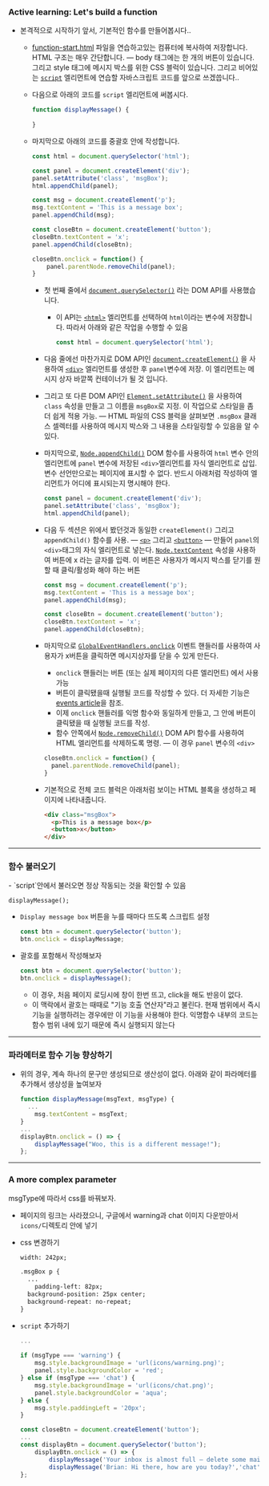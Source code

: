 <h3>Active learning: Let's build a function</h3>


- 본격적으로 시작하기 앞서, 기본적인 함수를 만들어봅시다..

  - [function-start.html](https://github.com/mdn/learning-area/blob/master/javascript/building-blocks/functions/function-start.html) 파일을 연습하고있는 컴퓨터에 복사하여 저장합니다. HTML 구조는 매우 간단합니다. — body 태그에는 한 개의 버튼이 있습니다. 그리고 style 태그에 메시지 박스를 위한 CSS 블럭이 있습니다. 그리고 비어있는 [`script`](https://developer.mozilla.org/ko/docs/Web/HTML/Element/script) 엘리먼트에 연습할 자바스크립트 코드를 앞으로 쓰겠씁니다..

  - 다음으로 아래의 코드를 `script` 엘리먼트에 써봅시다. 

    ```javascript
    function displayMessage() {
     
    }
    ```

  - 마지막으로 아래의 코드를 중괄호 안에 작성합니다.

    ```javascript
    const html = document.querySelector('html');
    
    const panel = document.createElement('div');
    panel.setAttribute('class', 'msgBox');
    html.appendChild(panel);
    
    const msg = document.createElement('p');
    msg.textContent = 'This is a message box';
    panel.appendChild(msg);
    
    const closeBtn = document.createElement('button');
    closeBtn.textContent = 'x';
    panel.appendChild(closeBtn);
    
    closeBtn.onclick = function() {
    	panel.parentNode.removeChild(panel);
    }
    ```

    - 첫 번째 줄에서 [`document.querySelector()`](https://developer.mozilla.org/ko/docs/Web/API/Document/querySelector) 라는 DOM API를 사용했습니다.

      - 이 API는 [`<html>`](https://developer.mozilla.org/ko/docs/Web/HTML/Element/html) 엘리먼트를 선택하여 `html`이라는 변수에 저장합니다. 따라서 아래와 같은 작업을 수행할 수 있음

        ```javascript
        const html = document.querySelector('html');
        ```

    - 다음 줄에선 마찬가지로 DOM API인 [`document.createElement()`](https://developer.mozilla.org/ko/docs/Web/API/Document/createElement) 을 사용하여 [`<div>`](https://developer.mozilla.org/ko/docs/Web/HTML/Element/div) 엘리먼트를 생성한 후 `panel`변수에 저장. 이 엘리먼트는 메시지 상자 바깥쪽 컨테이너가 될 것 입니다.

    - 그리고 또 다른 DOM API인 [`Element.setAttribute()`](https://developer.mozilla.org/ko/docs/Web/API/Element/setAttribute) 을 사용하여 `class` 속성을 만들고 그 이름을 `msgBox`로 지정. 이 작업으로 스타일을 좀 더 쉽게 적용 가능. — HTML 파일의 CSS 블럭을 살펴보면 `.msgBox` 클래스 셀렉터를 사용하여 메시지 박스와 그 내용을 스타일링할 수 있음을 알 수 있다.

    - 마지막으로, [`Node.appendChild()`](https://developer.mozilla.org/ko/docs/Web/API/Node/appendChild) DOM 함수를 사용하여 `html` 변수 안의 엘리먼트에 `panel` 변수에 저장된 `<div>`엘리먼트를 자식 엘리먼트로 삽입. 변수 선언만으로는 페이지에 표시할 수 없다. 반드시 아래처럼 작성하여 엘리먼트가 어디에 표시되는지 명시해야 한다.

      ```javascript
      const panel = document.createElement('div');
      panel.setAttribute('class', 'msgBox');
      html.appendChild(panel);
      ```

    - 다음 두 섹션은 위에서 봤던것과 동일한 `createElement()` 그리고 `appendChild()` 함수를 사용. —  [`<p>`](https://developer.mozilla.org/ko/docs/Web/HTML/Element/p) 그리고 [`<button>`](https://developer.mozilla.org/ko/docs/Web/HTML/Element/button) — 만들어 `panel`의 `<div>`태그의 자식 엘리먼트로 넣는다.  [`Node.textContent`](https://developer.mozilla.org/ko/docs/Web/API/Node/textContent) 속성을 사용하여 버튼에 x 라는 글자를 입력. 이 버튼은 사용자가 메시지 박스를 닫기를 원할 때 클릭/활성화 해야 하는 버튼

      ```javascript
      const msg = document.createElement('p');
      msg.textContent = 'This is a message box';
      panel.appendChild(msg);
      
      const closeBtn = document.createElement('button');
      closeBtn.textContent = 'x';
      panel.appendChild(closeBtn);
      ```

    - 마지막으로 [`GlobalEventHandlers.onclick`](https://developer.mozilla.org/ko/docs/Web/API/GlobalEventHandlers/onclick) 이벤트 핸들러를 사용하여 사용자가 x버튼을 클릭하면 메시지상자를 닫을 수 있게 만든다. 

      - `onclick` 핸들러는 버튼 (또는 실제 페이지의 다른 엘리먼트) 에서 사용 가능
      - 버튼이 클릭됐을때 실행될 코드를 작성할 수 있다. 더 자세한 기능은 [events article](https://developer.mozilla.org/en-US/docs/Learn/JavaScript/Building_blocks/Events)을 참조.
      - 이제 `onclick` 핸들러를 익명 함수와 동일하게 만들고, 그 안에 버튼이 클릭됐을 때 실행될 코드를 작성.
      - 함수 안쪽에서 [`Node.removeChild()`](https://developer.mozilla.org/ko/docs/Web/API/Node/removeChild) DOM API 함수를 사용하여 HTML 엘리먼트를 삭제하도록 명령. — 이 경우 `panel` 변수의 `<div>`

      ```javascript
      closeBtn.onclick = function() {
        panel.parentNode.removeChild(panel);
      }
      ```

    - 기본적으로 전체 코드 블럭은 아래처럼 보이는 HTML 블록을 생성하고 페이지에 나타내줍니다.

      ```html
      <div class="msgBox">
        <p>This is a message box</p>
        <button>x</button>
      </div>
      ```

      

---



<h3>함수 불러오기</h3>
- `script`안에서 불러오면 정상 작동되는 것을 확인할 수 있음

  ```
  displayMessage();
  ```



- `Display message box` 버튼을 누를 때마다 뜨도록 스크립트 설정

  ```javascript
  const btn = document.querySelector('button');
  btn.onclick = displayMessage;
  ```



- 괄호를 포함해서 작성해보자

  ```javascript
  const btn = document.querySelector('button');
  btn.onclick = displayMessage();
  ```

  - 이 경우, 처음 페이지 로딩시에 창이 한번 뜨고, click을 해도 반응이 없다.
  - 이 맥락에서 괄호는 때때로 "기능 호출 연산자"라고 불린다. 현재 범위에서 즉시 기능을 실행하려는 경우에만 이 기능을 사용해야 한다. 익명함수 내부의 코드는 함수 범위 내에 있기 때문에 즉시 실행되지 않는다



---



<h3>파라메터로 함수 기능 향상하기</h3>


- 위의 경우, 계속 하나의 문구만 생성되므로 생산성이 없다. 아래와 같이 파라메터를 추가해서 생상성을 높여보자

  ```javascript
  function displayMessage(msgText, msgType) {
  	...
      msg.textContent = msgText;
  }
  ...
  displayBtn.onclick = () => {
      displayMessage("Woo, this is a different message!");
  };
  ```



---



<h3> A more complex parameter </h3>
msgType에 따라서 css를 바꿔보자.

- 페이지의 링크는 사라졌으니, 구글에서 warning과 chat 이미지 다운받아서 `icons/`디렉토리 안에 넣기

- css 변경하기

  ```html
  width: 242px;
  
  .msgBox p {
  	...
      padding-left: 82px;
  	background-position: 25px center;
  	background-repeat: no-repeat;
  }
  ```

- `script` 추가하기

  ```javascript
  ...
                  
  if (msgType === 'warning') {
      msg.style.backgroundImage = 'url(icons/warning.png)';
      panel.style.backgroundColor = 'red';
  } else if (msgType === 'chat') {
      msg.style.backgroundImage = 'url(icons/chat.png)';
      panel.style.backgroundColor = 'aqua';
  } else {
      msg.style.paddingLeft = '20px';
  }
  
  const closeBtn = document.createElement('button');
  ...
  const displayBtn = document.querySelector('button');
      displayBtn.onclick = () => {
          displayMessage('Your inbox is almost full — delete some mails', 'warning');
          displayMessage('Brian: Hi there, how are you today?','chat');
  };
  ```

  